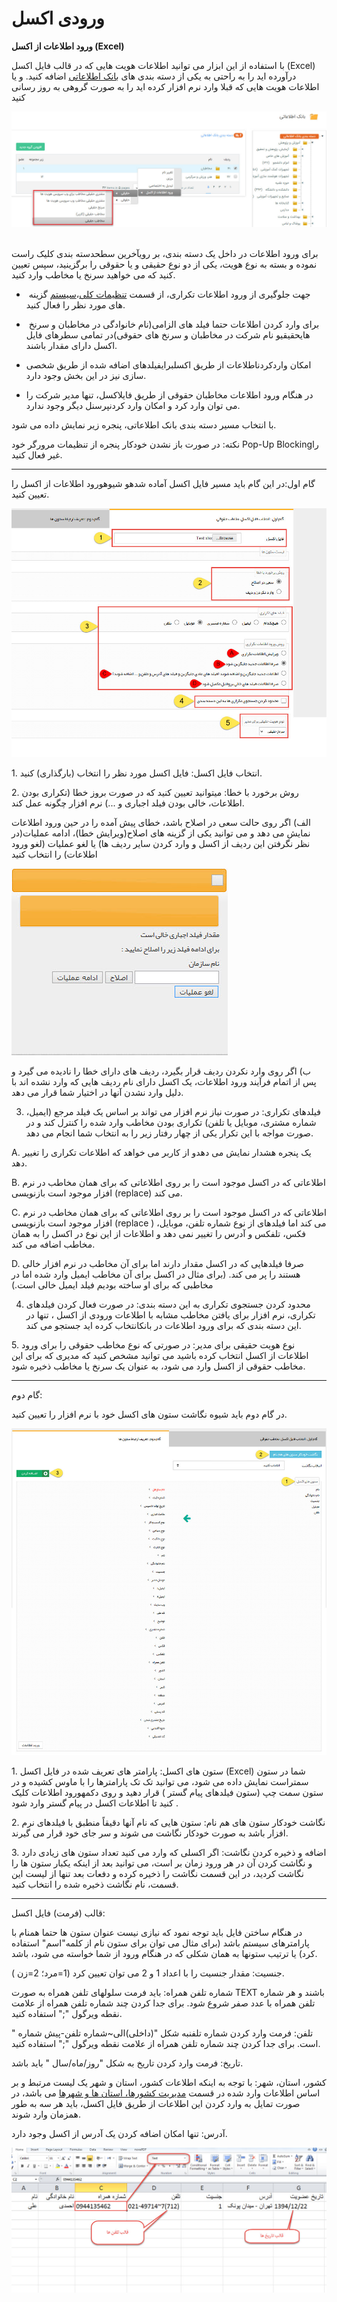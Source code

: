 # ورودی اکسل        

**ورود اطلاعات از اکسل (****Excel****)**

با استفاده از این ابزار می توانید اطلاعات هویت هایی که در قالب فایل اکسل (Excel) درآورده اید را به راحتی به یکی از دسته بندی های [بانک اطلاعاتی](JobsForFirst.md) اضافه کنید. و یا اطلاعات هویت هایی که قبلا وارد نرم افزار کرده اید را به صورت گروهی به روز رسانی کنید

![](InteranceExcell1.jpg) 

برای ورود اطلاعات در داخل یک دسته بندی، بر رویآخرین سطحدسته بندی کلیک راست نموده و بسته به نوع هویت، یکی از دو نوع حقیقی و یا حقوقی را برگزینید، سپس تعیین کنید که می خواهید سرنخ یا مخاطب وارد کنید.

*    جهت جلوگیری از ورود اطلاعات تکراری، از قسمت [تنظیمات کلی](../Setting/TotalSetting.md)،[سیستم](../Setting/TotalSetting/System.md) گزینه های مورد نظر را فعال کنید.
    
*    برای وارد کردن اطلاعات حتما فیلد های الزامی(نام خانوادگی در مخاطبان و سرنخ هایحقیقیو نام شرکت در مخاطبان و سرنخ های حقوقی)در تمامی سطرهای فایل اکسل دارای مقدار باشند.
    
*   امکان واردکردناطلاعات از طریق اکسلبرایفیلدهای اضافه شده از طریق شخصی سازی نیز در این بخش وجود دارد.  
    
*   در هنگام ورود اطلاعات مخاطبان حقوقی از طریق فایلاکسل، تنها مدیر شرکت را می توان وارد کرد و امکان وارد کردنپرسنل دیگر وجود ندارد.
    

با انتخاب مسیر دسته بندی بانک اطلاعاتی، پنجره زیر نمایش داده می شود.

نکته: در صورت باز نشدن خودکار پنجره از تنظیمات مرورگر خود Pop-Up Blockingرا غیر فعال کنید.

* * *

گام اول:در این گام باید مسیر فایل اکسل آماده شدهو شیوهورود اطلاعات از اکسل را تعیین کنید.

![](InteranceExcell/InteranceExcell2.JPG)

1\. انتخاب فایل اکسل:  فایل اکسل مورد نظر را انتخاب (بارگذاری) کنید.

2\. روش برخورد با خطا:  میتوانید تعیین کنید که در صورت بروز خطا (تکراری بودن اطلاعات، خالی بودن فیلد اجباری و ...) نرم افزار چگونه عمل کند.

الف) اگر روی حالت سعی در اصلاح باشد، خطای پیش آمده را در حین ورود اطلاعات نمایش می دهد و می توانید یکی از گزینه های اصلاح(ویرایش خطا)، ادامه عملیات(در نظر نگرفتن این ردیف از اکسل و وارد کردن سایر ردیف ها) یا لغو عملیات (لغو ورود اطلاعات) را انتخاب کنید

![](InteranceExcell/InteranceExcell3.JPG)

ب) اگر روی وارد نکردن ردیف قرار بگیرد، ردیف های دارای خطا را نادیده می گیرد و پس از اتمام فرآیند ورود اطلاعات، یک اکسل دارای نام ردیف هایی که وارد نشده اند با دلیل وارد نشدن آنها در اختیار شما قرار می دهد.

3.  فیلدهای تکراری: در صورت نیاز نرم افزار می تواند بر اساس یک فیلد مرجع (ایمیل، شماره مشتری، موبایل یا تلفن) تکراری بودن مخاطب وارد شده را کنترل کند و در صورت مواجه با این تکرار یکی از چهار رفتار زیر را به انتخاب شما انجام می دهد.

A. یک پنجره هشدار نمایش می دهدو از کاربر می خواهد که اطلاعات تکراری را تغییر دهد.

B. اطلاعاتی که در اکسل موجود است را بر روی اطلاعاتی که برای همان مخاطب در نرم افزار موجود است بازنویسی (replace) می کند.

C. اطلاعاتی که در اکسل موجود است را بر روی اطلاعاتی که برای همان مخاطب در نرم افزار موجود است بازنویسی (replace ) می کند اما فیلدهای از نوع شماره تلفن، موبایل، فکس، تلفکس و آدرس را تغییر نمی دهد و اطلاعات از این نوع در اکسل را به همان مخاطب اضافه می کند.

D. صرفا فیلدهایی که در اکسل مقدار دارند اما برای آن مخاطب در نرم افزار خالی هستند را پر می کند. (برای مثال در اکسل برای آن مخاطب ایمیل وارد شده اما در مخاطبی که برای او ساخته بودیم فیلد ایمیل خالی است.)

4.  محدود کردن جستجوی تکراری به این دسته بندی: در صورت فعال کردن فیلدهای تکراری، نرم افزار برای یافتن مخاطب مشابه با اطلاعات ورودی از اکسل ، تنها در این دسته بندی که برای ورود اطلاعات در بانکانتخاب کرده اید جستجو می کند.

5\. نوع هویت حقیقی برای مدیر: در صورتی که نوع مخاطب حقوقی را برای ورود اطلاعات از اکسل انتخاب کرده باشید می توانید مشخص کنید که مدیری که برای این مخاطب حقوقی از اکسل وارد می شود، به عنوان یک سرنخ یا مخاطب ذخیره شود.

* * *

گام دوم:

در گام دوم باید شیوه نگاشت ستون های اکسل خود با نرم افزار را تعیین کنید.

![](InteranceExcell/InteranceExcell5.jpg)

1\. ستون های اکسل:   پارامتر های تعریف شده در فایل اکسل (Excel) شما در ستون سمتراست نمایش داده می شود، می توانید تک تک پارامترها را با ماوس کشیده و در ستون سمت چپ (ستون فیلدهای پیام گستر ) قرار دهید و روی دکمهورود اطلاعات کلیک کنید تا اطلاعات اکسل در پیام گستر وارد شود .

2\. نگاشت خودکار ستون های هم نام: ستون هایی که نام آنها دقیقاً منطبق با فیلدهای نرم افزار باشد به صورت خودکار نگاشت می شوند و سر جای خود قرار می گیرند.

3\. اضافه و ذخیره کردن نگاشت: اگر اکسلی که وارد می کنید تعداد ستون های زیادی دارد و نگاشت کردن آن در هر ورود زمان بر است، می توانید بعد از اینکه یکبار ستون ها را نگاشت کردید، در این قسمت نگاشت را ذخیره کرده و دفعات بعد تنها از لیست این قسمت، نام نگاشت ذخیره شده را انتخاب کنید.

* * *

قالب (فرمت) فایل اکسل:

در هنگام ساختن فایل باید توجه نمود که نیازی نیست عنوان ستون ها حتما همنام با پارامترهای سیستم باشد (برای مثال می توان برای ستون نام از کلمه"اسم" استفاده کرد) یا ترتیب ستونها به همان شکلی که در هنگام ورود از شما خواسته می شود، باشد.

جنسیت: مقدار جنسیت را با اعداد 1 و 2 می توان تعیین کرد (1=مرد؛ 2=زن ).

شماره تلفن همراه: باید فرمت سلولهای تلفن همراه به صورت TEXT باشند و هر شماره تلفن همراه با عدد صفر شروع شود. برای جدا کردن چند شماره تلفن همراه از علامت نقطه ویرگول ";" استفاده کنید.

تلفن: فرمت وارد کردن شماره تلفنبه شکل "(داخلی)الی~شماره تلفن-پیش شماره " است. برای جدا کردن چند شماره تلفن همراه از علامت نقطه ویرگول ";" استفاده کنید.

تاریخ: فرمت وارد کردن تاریخ به شکل "روز/ماه/سال " باید باشد.

کشور، استان، شهر: با توجه به اینکه اطلاعات کشور، استان و شهر یک لیست مرتبط و بر اساس اطلاعات وارد شده در قسمت [مدیریت کشورها، استان ها و شهرها](http://www.payamgostar.com/support/help/v3/index.md?page=HelpPayamgostar/BaseInformatio/CitysManagement.md) می باشد، در صورت تمایل به وارد کردن این اطلاعات از طریق فایل اکسل، باید هر سه به طور همزمان وارد شوند.

آدرس: تنها امکان اضافه کردن یک آدرس از اکسل وجود دارد.

![](InteranceExcell/InteranceExcell4.JPG)
